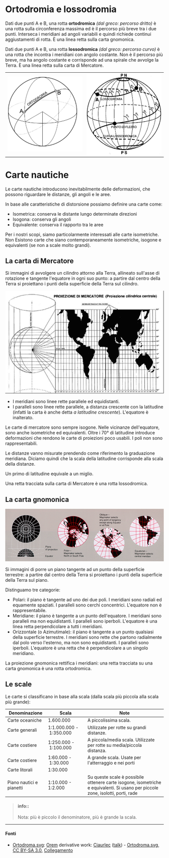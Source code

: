 # Ortodromia e lossodromia

Dati due punti A e B, una rotta **ortodromica** *(dal greco: percorso dritto)* è una rotta sulla circonferenza massima 
ed è il percorso più breve tra i due punti. 
Interseca i meridiani ad angoli variabili e quindi richiede continui aggiustamenti di rotta.
È una linea retta sulla carta gnomonica.

Dati due punti A e B, una rotta **lossodromica** *(dal greco: percorso curvo)* è una rotta che incontra i meridiani con angolo costante.
Non è il percorso più breve, ma ha angolo costante e corrisponde ad una spirale che avvolge la Terra.
È una linea retta sulla carta di Mercatore.

<table border="0">
    <tr>
        <td style="width: 50%;">
            <img src="../images/02-ortodromia.svg"/ style="width: 100%;">
        </td>
        <td style="width: 50%;">
            <img src="../images/02-lossodromia.jpg"/ style="width: 100%;">
        </td>
    </tr>
</table>

# Carte nautiche

Le carte nautiche introducono inevitabilmente delle deformazioni, che possono riguardare le distanze, gli angoli e le 
aree.

In base alle caratteristiche di distorsione possiamo definire una carte come:
* Isometrica: conserva le distante lungo determinate direzioni
* Isogona: conserva gli angoli
* Equivalente: conserva il rapporto tra le aree

Per i nostri scopi, siamo particolarmente interessati alle carte isometriche. 
Non Esistono carte che siano contemporaneamente isometriche, isogone e equivalenti (se non a scale molto grandi).


## La carta di Mercatore

Si immagini di avvolgere un cilindro attorno alla Terra, allineato sull'asse di rotazione e tangente l'equatore in 
ogni suo punto: a partire dal centro della Terra si proiettano i punti della superficie della Terra sul cilindro.
    
![Proiezione di Mercatore](../images/02-proiezione-mercatore.jpg)

* I meridiani sono linee rette parallele ed equidistanti.
* I paralleli sono linee rette parallele, a distanza crescente con la latitudine 
  (infatti la carta è anche detta *a latitudine crescente*). L'equatore è inalterato.

Le carte di mercatore sono sempre isogone. 
Nelle vicinanze dell'equatore, sono anche isometriche ed equivalenti.
Oltre i 70° di latitudine introduce deformazioni che rendono le carte di proiezioni poco usabili.
I poli non sono rappresentabili. 

Le distanze vanno misurate prendendo come riferimento la graduazione meridiana.
Diciamo quindi che la scala della latitudine corrisponde alla scala della distanze. 

Un primo di latitudine equivale a un miglio.

Una retta tracciata sulla carta di Mercatore è una rotta lossodromica.


## La carta gnomonica

![Proiezione di Mercatore](../images/02-proiezione-gnomonica.png)

Si immagini di porre un piano tangente ad un punto della superficie terrestre: a partire dal centro della Terra si 
proiettano i punti della superficie della Terra sul piano.

Distinguamo tre categorie:

* Polari: il piano è tangente ad uno dei due poli. I meridiani sono radiali ed equamente spaziati.
  I paralleli sono cerchi concentrici. L'equatore non è rappresentabile. 
* Meridiane: il piano è tangente a un punto dell'equatore. I meridiani sono paralleli ma non equidistanti.
  I paralleli sono iperboli. L'equatore è una linea retta perpendicolare a tutti i meridiani.
* Orizzontale (o Azimutimale): il piano è tangente a un punto qualsiasi della superficie terrestre.
  I meridiani sono rette che partono radialmente dal polo verso l'esterno, ma non sono equidistanti.
  I paralleli sono iperboli. L'equatore è una retta che è perpendicolare a un singolo meridiano.
  
La proiezione gnomonica rettifica i meridiani: una retta tracciata su una carta gnomonica è una rotta ortodromica.


## Le scale

Le carte si classificano in base alla scala (dalla scala più piccola alla scala più grande):

| Denominazione | Scala | Note |
| -- | -- | -- |
| Carte oceaniche | 1.600.000 | A piccolissima scala. |
| Carte generali | 1:1.000.000&nbsp;-&nbsp;1:350.000 | Utilizzate per rotte su grandi distanze. |
| Carte costiere | 1:250.000&nbsp;-&nbsp;1:100.000 | A piccola/media scala. Utilizzate per rotte su media/piccola distanza. |
| Carte costiere | 1:60.000&nbsp;-&nbsp;1:30.000| A grande scala. Usate per l'atterraggio e nei porti |
| Carte litorali | 1:30.000 ||
| Piano nautici e pianetti | 1:10.000 - 1:2.000 | Su queste scale è possibile ottenere carte isogone, isometriche e equivalenti. Si usano per piccole zone, isolotti, porti, rade

> #### info::
> Nota: più è piccolo il denominatore, più è grande la scala.

---

#### Fonti

* <a href="//commons.wikimedia.org/wiki/File:Ortodroma.svg" title="File:Ortodroma.svg">Ortodroma.svg</a>: <a href="//commons.wikimedia.org/wiki/User:Orem" title="User:Orem">Orem</a> derivative work: <a href="//commons.wikimedia.org/wiki/User:Ciaurlec" title="User:Ciaurlec">Ciaurlec</a> (<a href="//commons.wikimedia.org/wiki/User_talk:Ciaurlec" title="User talk:Ciaurlec"><span class="signature-talk">talk</span></a>) - <a href="//commons.wikimedia.org/wiki/File:Ortodroma.svg" title="File:Ortodroma.svg">Ortodroma.svg</a>, <a href="http://creativecommons.org/licenses/by-sa/3.0/" title="Creative Commons Attribution-Share Alike 3.0">CC BY-SA 3.0</a>, <a href="https://commons.wikimedia.org/w/index.php?curid=12384180">Collegamento</a>